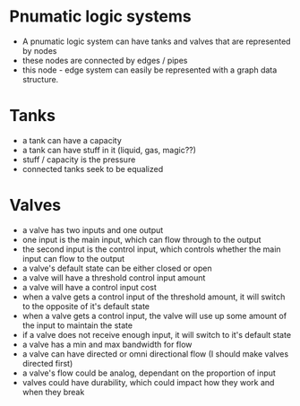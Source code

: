 # Pnumatic logic systems

- A pnumatic logic system can have tanks and valves that are represented by nodes
- these nodes are connected by edges / pipes
- this node - edge system can easily be represented with a graph data structure.

# Tanks
- a tank can have a capacity
- a tank can have stuff in it (liquid, gas, magic??)
- stuff / capacity is the pressure
- connected tanks seek to be equalized

# Valves
- a valve has two inputs and one output
- one input is the main input, which can flow through to the output
- the second input is the control input, which controls whether the main input can flow to the output
- a valve's default state can be either closed or open
- a valve will have a threshold control input amount
- a valve will have a control input cost
- when a valve gets a control input of the threshold amount, it will switch to the opposite of it's default state
- when a valve gets a control input, the valve will use up some amount of the input to maintain the state
- if a valve does not receive enough input, it will switch to it's default state
- a valve has a min and max bandwidth for flow
- a valve can have directed or omni directional flow (I should make valves directed first)
- a valve's flow could be analog, dependant on the proportion of input
- valves could have durability, which could impact how they work and when they break
